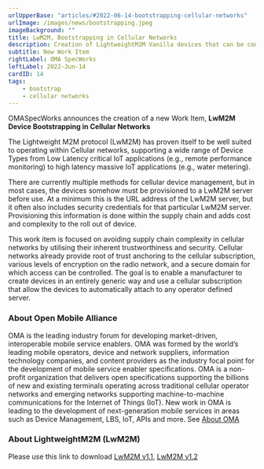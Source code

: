 ```yaml
---
urlUpperBase: "articles/#2022-06-14-bootstrapping-cellular-networks"
urlImage: /images/news/bootstrapping.jpeg
imageBackground: ""
title: LwM2M, Bootstrapping in Cellular Networks
description: Creation of LightweightM2M Vanilla devices that can be configured automatically.
subtitle: New Work Item
rightLabel: OMA SpecWorks
leftLabel: 2022-Jun-14
cardID: 14
tags:
    - bootstrap
    - cellular networks
---
```

OMASpecWorks announces the creation of a new Work Item, **LwM2M Device Bootstrapping in Cellular Networks**

The Lightweight M2M protocol (LwM2M) has proven itself to be well suited to operating within Cellular networks, supporting a wide range of Device Types from Low Latency critical IoT applications (e.g., remote performance monitoring) to high latency massive IoT applications (e.g., water metering).

<!--more-->

There are currently multiple methods for cellular device management, but in most cases, the devices somehow must be provisioned to a LwM2M server before use. At a minimum this is the URL address of the LwM2M server, but it often also includes security credentials for that particular LwM2M server. Provisioning this information is done within the supply chain and adds cost and complexity to the roll out of device.

This work item is focused on avoiding supply chain complexity in cellular networks by utilising their inherent trustworthiness and security. Cellular networks already provide root of trust anchoring to the cellular subscription, various levels of encryption on the radio network, and a secure domain for which access can be controlled.  The goal is to enable a manufacturer to create devices in an entirely generic way and use a cellular subscription that allow the devices to automatically attach to any operator defined server.

### About Open Mobile Alliance

OMA is the leading industry forum for developing market-driven, interoperable mobile service enablers. OMA was formed by the world’s leading mobile operators, device and network suppliers, information technology companies, and content providers as the industry focal point for the development of mobile service enabler specifications. OMA is a non-profit organization that delivers open specifications supporting the billions of new and existing terminals operating across traditional cellular operator networks and emerging networks supporting machine-to-machine communications for the Internet of Things (IoT). New work in OMA is leading to the development of next-generation mobile services in areas such as Device Management, LBS, IoT, APIs and more. See [About OMA](https://omaspecworks.org/about/)

### About LightweightM2M (LwM2M)
Please use this link to download [LwM2M v1.1](https://www.openmobilealliance.org/release/LightweightM2M/Lightweight_Machine_to_Machine-v1_1-OMASpecworks.pdf), [LwM2M v1.2](https://www.openmobilealliance.org/release/LightweightM2M/)

